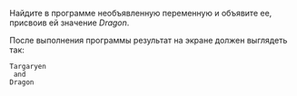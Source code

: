 Найдите в программе необъявленную переменную и объявите ее, присвоив ей значение _Dragon_.

После выполнения программы результат на экране должен выглядеть так:

```text
Targaryen
 and
Dragon
```
